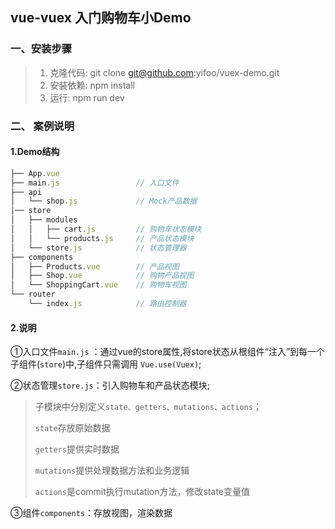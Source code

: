 ## vue-vuex 入门购物车小Demo

### 一、安装步骤

> 1. 克隆代码: git clone git@github.com:yifoo/vuex-demo.git
> 2. 安装依赖: npm install
> 3. 运行: npm run dev

### 二、 案例说明

#### 1.Demo结构

```JavaScript
├── App.vue
├── main.js                 // 入口文件
├── api
│   └── shop.js             // Mock产品数据
│── store
│   ├── modules
│   │   ├── cart.js         // 购物车状态模块
│   │   └── products.js     // 产品状态模块
│   └── store.js            // 状态管理器
├── components
│   ├── Products.vue        // 产品视图
│   ├── Shop.vue            // 购物产品视图
│   └── ShoppingCart.vue    // 购物车视图
└── router
    └── index.js            // 路由控制器
```

#### 2.说明 

①入口文件`main.js` ：通过vue的store属性,将store状态从根组件“注入”到每一个子组件(`store`)中,子组件只需调用 `Vue.use(Vuex)`;

②状态管理`store.js`：引入购物车和产品状态模块;

> 子模块中分别定义`state、getters、mutations、actions`；
>
> `state`存放原始数据
>
> `getters`提供实时数据
>
> `mutations`提供处理数据方法和业务逻辑
>
> `actions`是commit执行mutation方法，修改state变量值

③组件`components`：存放视图，渲染数据